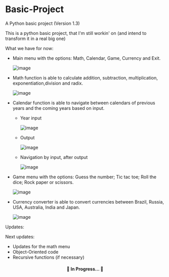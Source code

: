 # Basic-Project
A Python basic project (Version 1.3)

This is a python basic project, that I'm still workin' on (and intend to transform it in a real big one)

What we have for now:
- Main menu with the options: Math, Calendar, Game, Currency and Exit.

     ![image](https://user-images.githubusercontent.com/65542492/124657083-6c56c600-de78-11eb-9678-3e2d70477078.png)

- Math function is able to calculate addition, subtraction, multiplication, exponentiation,division and radix.

     ![image](https://user-images.githubusercontent.com/65542492/124657484-ee46ef00-de78-11eb-92cb-cd95ec9d047e.png)

- Calendar function is able to navigate between calendars of previous years and the coming years based on input.

  - Year input
  
     ![image](https://user-images.githubusercontent.com/65542492/124657613-1a627000-de79-11eb-838b-70c60418002e.png)
     
  - Output
 
     ![image](https://user-images.githubusercontent.com/65542492/124658427-213db280-de7a-11eb-9af2-a6ad789e9252.png)

  - Navigation by input, after output
  
     ![image](https://user-images.githubusercontent.com/65542492/124657981-9492f480-de79-11eb-9306-4e44fab8ad41.png)

- Game menu with the options: Guess the number; Tic tac toe; Roll the dice; Rock paper or scissors.

     ![image](https://user-images.githubusercontent.com/65542492/124658178-d4f27280-de79-11eb-8139-bf4433269bd4.png)

- Currency converter is able to convert currencies between Brazil, Russia, USA, Australia, India and Japan.

     ![image](https://user-images.githubusercontent.com/65542492/124659148-0455af00-de7b-11eb-80f7-518bf6637c1f.png)
     
Updates:

Next updates:
- Updates for the math menu
- Object-Oriented code
- Recursive functions (if necessary)


<h4 align="center"> 
	🚧 In Progress...  🚧
</h4>
